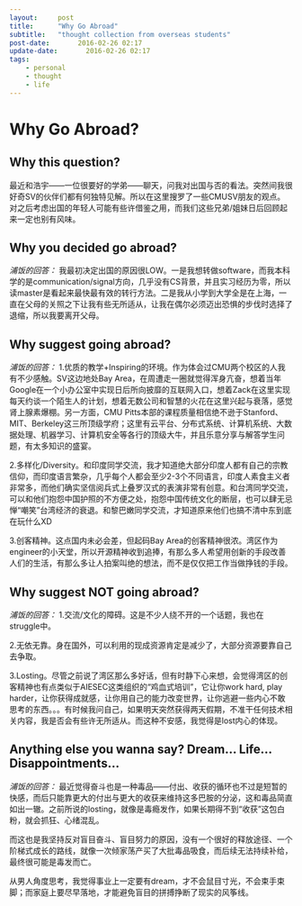 ```yaml
---
layout:     post
title:      "Why Go Abroad"
subtitle:   "thought collection from overseas students"
post-date:       2016-02-26 02:17
update-date:       2016-02-26 02:17
tags:
    - personal
    - thought
    - life
---
```


# Why Go Abroad?

## Why this question?

最近和浩宇——一位很要好的学弟——聊天，问我对出国与否的看法。突然间我很好奇SV的伙伴们都有何独特见解。所以在这里搜罗了一些CMUSV朋友的观点。对之后考虑出国的年轻人可能有些许借鉴之用，而我们这些兄弟/姐妹日后回顾起来一定也别有风味。

## Why you decided go abroad?

*浦饭的回答：*
我最初决定出国的原因很LOW。一是我想转做software，而我本科学的是communication/signal方向，几乎没有CS背景，并且实习经历为零，所以读master是看起来最快最有效的转行方法。二是我从小学到大学全是在上海，一直在父母的关照之下让我有些无所适从，让我在偶尔必须迈出恐惧的步伐时选择了退缩，所以我要离开父母。

## Why suggest going abroad?

*浦饭的回答：*
1.优质的教学+Inspiring的环境。作为体会过CMU两个校区的人我有不少感触。SV这边地处Bay Area，在周遭走一圈就觉得浑身亢奋，想着当年Google在一个小办公室中实现日后所向披靡的互联网入口，想着Zack在这里实现每天约谈一个陌生人的计划，想着无数公司和智慧的火花在这里兴起与衰落，感觉肾上腺素爆棚。另一方面，CMU Pitts本部的课程质量相信绝不逊于Stanford、MIT、Berkeley这三所顶级学府；这里有云平台、分布式系统、计算机系统、大数据处理、机器学习、计算机安全等各行的顶级大牛，并且乐意分享与解答学生问题，有太多知识的盛宴。

2.多样化/Diversity。和印度同学交流，我才知道绝大部分印度人都有自己的宗教信仰，而印度语言繁杂，几乎每个人都会至少2-3个不同语言，印度人素食主义者非常多，而他们确实坚信阅兵式上叠罗汉式的表演非常有创意。和台湾同学交流，可以和他们抱怨中国护照的不方便之处，抱怨中国传统文化的断层，也可以肆无忌惮“嘲笑”台湾经济的衰退。和黎巴嫩同学交流，才知道原来他们也搞不清中东到底在玩什么XD

3.创客精神。这点国内未必会差，但起码Bay Area的创客精神很浓。湾区作为engineer的小天堂，所以开源精神收到追捧，有那么多人希望用创新的手段改善人们的生活，有那么多让人拍案叫绝的想法，而不是仅仅把工作当做挣钱的手段。

## Why suggest NOT going abroad?

*浦饭的回答：*
1.交流/文化的障碍。这是不少人绕不开的一个话题，我也在struggle中。

2.无依无靠。身在国外，可以利用的现成资源肯定是减少了，大部分资源要靠自己去争取。

3.Losting。尽管之前说了湾区那么多好话，但有时静下心来想，会觉得湾区的创客精神也有点类似于AIESEC这类组织的“鸡血式培训”，它让你work hard, play harder，让你获得成就感，让你用自己的能力改变世界，让你逃避一些内心不敢思考的东西。。。有时候我问自己，如果明天突然获得两天假期，不准干任何技术相关内容，我是否会有些许无所适从。而这种不安感，我觉得是lost内心的体现。

## Anything else you wanna say? Dream... Life... Disappointments...
*浦饭的回答：*
最近觉得奋斗也是一种毒品——付出、收获的循环也不过是短暂的快感，而后只能靠更大的付出与更大的收获来维持这多巴胺的分泌，这和毒品简直如出一辙。之前所说的losting，就像是毒瘾发作，如果长期得不到“收获”这包白粉，就会抓狂、心绪混乱。

而这也是我坚持反对盲目奋斗、盲目努力的原因，没有一个很好的释放途径、一个阶梯式成长的路线，就像一次倾家荡产买了大批毒品吸食，而后续无法持续补给，最终很可能是毒发而亡。

从男人角度思考，我觉得事业上一定要有dream，才不会鼠目寸光，不会束手束脚；而家庭上要尽早落地，才能避免盲目的拼搏挣断了现实的风筝线。

